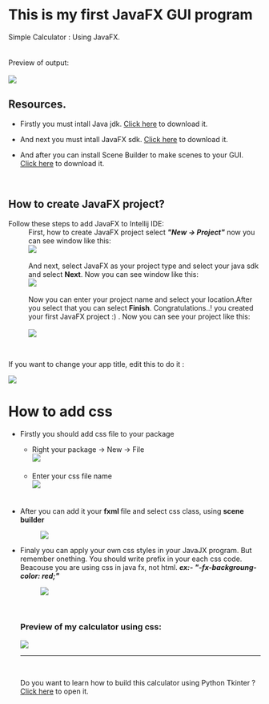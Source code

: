 # This is my first JavaFX GUI program

Simple Calculator : Using JavaFX.
<br /><br /><br />
Preview of output:
<br /><br />
<img src="https://raw.githubusercontent.com/DasunThathsara/Calculator-for-basic-calculations-JavaFX-/main/Capture.JPG" />
<h2>Resources.</h2>
<ul>
  <li><p>Firstly you must intall Java jdk. <a href="https://www.oracle.com/java/technologies/downloads/" target="_blank">Click here</a> to download it.</p></li>
  <li><p>And next you must intall JavaFX sdk. <a href="https://gluonhq.com/products/javafx/" target="_blank">Click here</a> to download it.</p></li>
  <li><p>And after you can install Scene Builder to make scenes to your GUI. <a href="https://gluonhq.com/products/scene-builder/" target="_blank">Click here</a> to download it.</p></li>
</ul>
<br />
<h2>How to create JavaFX project?</h2>
<dl>
    <dt>Follow these steps to add JavaFX to Intellij IDE:</<dt>
    <dd>First, how to create JavaFX project select <b><i>"New -> Project"</i></b> now you can see window like this:<br />
        <img src="https://github.com/DasunThathsara/Calculator-for-basic-calculations-JavaFX-/blob/main/prop%20create1.JPG?raw=true" /><br /><br />And next, select JavaFX as your project type and select your java sdk and select <b>Next</b>. Now you can see window like this:<br /><img src="https://github.com/DasunThathsara/Calculator-for-basic-calculations-JavaFX-/blob/main/prop%20create2.JPG?raw=true" /><br /><br />Now you can enter your project name and select your location.After you select that you can select <b>Finish</b>. Congratulations..! you created your first JavaFX project :) . Now you can see your project like this:<br /><br /><img src="https://github.com/DasunThathsara/Calculator-for-basic-calculations-JavaFX-/blob/main/prop%20create3.JPG?raw=true" />
    </dd>
  </dl>
<br />
<p>If you want to change your app title, edit this to do it :</p> 
<img src="https://raw.githubusercontent.com/DasunThathsara/Calculator-for-basic-calculations-JavaFX-/main/20220403_000340.jpg" />
<br />
<h1>How to add css</h1>
<ul>
  <li>Firstly you should add css file to your package</li>
  <ul>
    <li>Right your package -> New -> File<br /><img src="https://github.com/DasunThathsara/Calculator-for-basic-calculations-JavaFX-/blob/main/Untitled.png?raw=true" /><br /><br /></li>
    <li>Enter your css file name<br /><img src="https://github.com/DasunThathsara/Calculator-for-basic-calculations-JavaFX-/blob/main/addcss.JPG?raw=true" /><br /><br /><br /></li>
  </ul>
  <li>After you can add it your <b>fxml </b>file and select css class, using <b>scene builder</b></li>
  <dl>
    <dd><img src="https://github.com/DasunThathsara/Calculator-for-basic-calculations-JavaFX-/blob/main/SBcsstools.JPG?raw=true" /></dd>
  </dl>
  <li>Finaly you can apply your own css styles in your JavaJX program. But remember onething. You should write prefix in your each css code. Beacouse you are using css in java fx, not html. <i><b>ex:- "-fx-backgroung-color: red;"</b></i></li>
  <dl>
    <dd><img src="https://github.com/DasunThathsara/Calculator-for-basic-calculations-JavaFX-/blob/main/stylecss.JPG?raw=true" /></dd>
  </dl
</ul>
<br />
<h3>Preview of my calculator using css:<br /></h3>
<img src="https://github.com/DasunThathsara/Calculator-for-basic-calculations-JavaFX-/blob/main/css1.JPG?raw=true" />
<hr />
<br />
<p>Do you want to learn how to build this calculator using Python Tkinter ? <a href="https://github.com/DasunThathsara/Calculator-for-basic-calculations-Using-Python-Tkinter-" target="_blank">Click here</a> to open it.</p>
